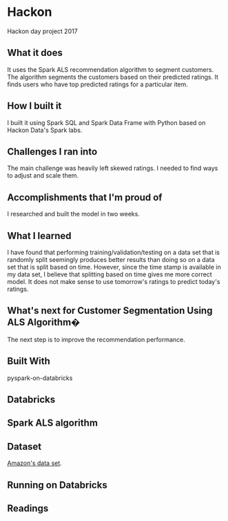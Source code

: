# Hackon
Hackon day project 2017

## What it does
It uses the Spark ALS recommendation algorithm to segment customers. The algorithm segments the customers based on their predicted ratings. It finds users who have top predicted ratings for a particular item.

## How I built it
I built it using Spark SQL and Spark Data Frame with Python based on Hackon Data's Spark labs.

## Challenges I ran into
The main challenge was heavily left skewed ratings. I needed to find ways to adjust and scale them.

## Accomplishments that I'm proud of
I researched and built the model in two weeks.

## What I learned
I have found that performing training/validation/testing on a data set that is randomly split seemingly produces better results than doing so on a data set that is split based on time. However, since the time stamp is available in my data set, I believe that splitting based on time gives me more correct model. It does not make sense to use tomorrow's ratings to predict today's ratings.

## What's next for Customer Segmentation Using ALS Algorithm�
The next step is to improve the recommendation performance.

## Built With
pyspark-on-databricks

## Databricks

## Spark ALS algorithm

## Dataset
[Amazon's data set](http://jmcauley.ucsd.edu/data/amazon/).

## Running on Databricks

## Readings
